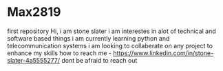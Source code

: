 # Max2819
first repository
Hi, i am stone slater
  i am interestes in alot of technical and software based things
  i am currently learning python and telecommunication systems
  i am looking to collaberate on any project to enhance my skills
  how to reach me - https://www.linkedin.com/in/stone-slater-4a5555277/
  dont be afraid to reach out
